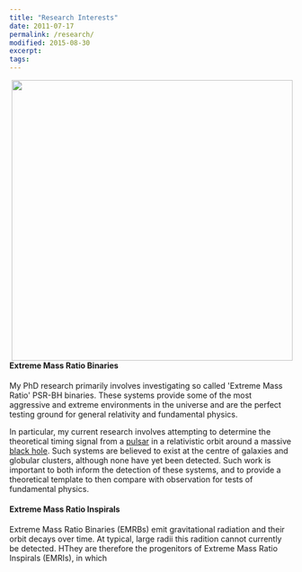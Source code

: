 ```yaml
---
title: "Research Interests"
date: 2011-07-17
permalink: /research/
modified: 2015-08-30
excerpt:
tags:
---
```

<img HEIGHT = "500" WIDTH="500"  src="http://tomkimpson.com/images/Optimized-rt1-2.png" align="right">

#### Extreme Mass Ratio Binaries
My PhD research primarily involves investigating so called 'Extreme Mass Ratio' PSR-BH binaries. These systems provide some of the most aggressive and extreme environments in the universe and are the perfect testing ground for general relativity and fundamental physics.

In particular, my current research involves attempting to determine the theoretical timing signal from a [pulsar](https://www.youtube.com/watch?v=gjLk_72V9Bw) in a relativistic orbit around a massive [black hole](https://www.youtube.com/watch?v=e-P5IFTqB98). Such systems are believed to exist at the centre of galaxies and globular clusters, although none have yet been detected. Such work is important to both inform the detection of these systems, and to provide a theoretical template to then compare with observation for tests of fundamental physics.

#### Extreme Mass Ratio Inspirals

Extreme Mass Ratio Binaries (EMRBs) emit gravitational radiation and their orbit decays over time. At typical, large radii this radition cannot currently be detected. HThey are therefore the progenitors of Extreme Mass Ratio Inspirals (EMRIs), in which 


